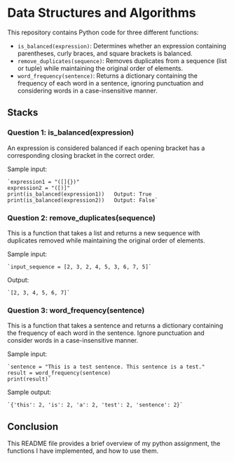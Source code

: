 # Data Structures and Algorithms

This repository contains Python code for three different functions:

- `is_balanced(expression)`: Determines whether an expression containing parentheses, curly braces, and square brackets is balanced.
- `remove_duplicates(sequence)`: Removes duplicates from a sequence (list or tuple) while maintaining the original order of elements.
- `word_frequency(sentence)`: Returns a dictionary containing the frequency of each word in a sentence, ignoring punctuation and considering words in a case-insensitive manner.
  
## Stacks 

### Question 1: is_balanced(expression)

An expression is considered balanced if each opening bracket has a corresponding closing bracket in the correct order.

Sample input:

    `expression1 = "([]{})"
    expression2 = "([)]"
    print(is_balanced(expression1))   Output: True
    print(is_balanced(expression2))   Output: False`

### Question 2: remove_duplicates(sequence)

This is a function that takes a list and returns a new sequence with duplicates removed while maintaining the original order of elements.

Sample input:

    `input_sequence = [2, 3, 2, 4, 5, 3, 6, 7, 5]`

Output:

    `[2, 3, 4, 5, 6, 7]`

### Question 3: word_frequency(sentence)

This is a function that takes a sentence and returns a dictionary containing the frequency of each word in the sentence. Ignore punctuation and consider words in a case-insensitive manner.

Sample input:

    `sentence = "This is a test sentence. This sentence is a test."
    result = word_frequency(sentence)
    print(result)`

Sample output:

    `{'this': 2, 'is': 2, 'a': 2, 'test': 2, 'sentence': 2}`


## Conclusion 

This README file provides a brief overview of my python assignment, the functions I have implemented, and how to use them.
